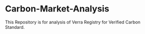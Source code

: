 # Carbon-Market-Analysis
This Repository is for analysis of Verra Registry for Verified Carbon Standard.

